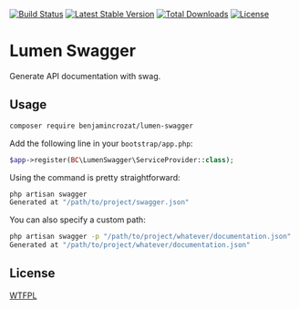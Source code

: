 [![Build Status](https://travis-ci.org/benjamincrozat/lumen-swagger.svg?branch=master)](https://travis-ci.org/benjamincrozat/lumen-swagger)
[![Latest Stable Version](https://poser.pugx.org/benjamincrozat/lumen-swagger/v/stable)](https://packagist.org/packages/benjamincrozat/lumen-swagger)
[![Total Downloads](https://poser.pugx.org/benjamincrozat/lumen-swagger/downloads)](https://packagist.org/packages/benjamincrozat/lumen-swagger)
[![License](https://poser.pugx.org/benjamincrozat/lumen-swagger/license)](https://packagist.org/packages/benjamincrozat/lumen-swagger)

# Lumen Swagger

Generate API documentation with swag.

## Usage

```bash
composer require benjamincrozat/lumen-swagger
```

Add the following line in your `bootstrap/app.php`:

```php
$app->register(BC\LumenSwagger\ServiceProvider::class);
```

Using the command is pretty straightforward:

```bash
php artisan swagger
Generated at "/path/to/project/swagger.json"
```

You can also specify a custom path:

```bash
php artisan swagger -p "/path/to/project/whatever/documentation.json"
Generated at "/path/to/project/whatever/documentation.json"
```

## License

[WTFPL](http://www.wtfpl.net/txt/copying/)
